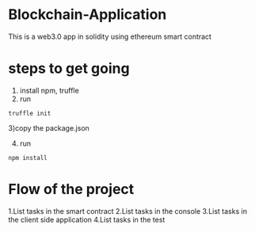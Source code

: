 # Blockchain-Application
This is a web3.0 app in solidity using ethereum smart contract


# steps to get going

1) install npm, truffle
2) run 
```
truffle init
```
3)copy the package.json

4) run 
```
npm install
```

# Flow of the project

1.List tasks in the smart contract
2.List tasks in the console
3.List tasks in the client side application
4.List tasks in the test
